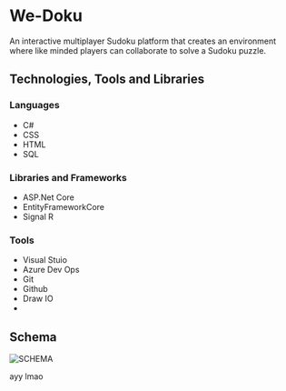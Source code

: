 # We-Doku


An interactive multiplayer Sudoku platform that creates an environment where like minded players can collaborate to solve a Sudoku puzzle.

## Technologies, Tools and Libraries

### Languages

- C#
- CSS
- HTML
- SQL

### Libraries and Frameworks

- ASP.Net Core
- EntityFrameworkCore
- Signal R

### Tools

- Visual Stuio
- Azure Dev Ops
- Git
- Github
- Draw IO
- 

## Schema

![SCHEMA]()

ayy lmao